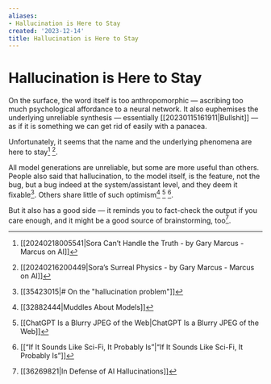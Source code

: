 ```yaml
---
aliases:
- Hallucination is Here to Stay
created: '2023-12-14'
title: Hallucination is Here to Stay
---
```


# Hallucination is Here to Stay

On the surface, the word itself is too anthropomorphic — ascribing too much psychological affordance to a neural network. It also euphemises the underlying unreliable synthesis — essentially [[20230115161911|Bullshit]] — as if it is something we can get rid of easily with a panacea.

Unfortunately, it seems that the name and the underlying phenomena are here to stay[^1] [^2].

All model generations are unreliable, but some are more useful than others. People also said that hallucination, to the model itself,  is the feature, not the bug, but a bug indeed at the system/assistant level, and they deem it fixable[^3]. Others share little of such optimism[^4] [^5] [^6].

But it also has a good side — it reminds you to fact-check the output if you care enough, and it might be a good source of brainstorming, too[^7].

[^1]: [[20240218005541|Sora Can’t Handle the Truth - by Gary Marcus - Marcus on AI]]
[^2]: [[20240216200449|Sora’s Surreal Physics - by Gary Marcus - Marcus on AI]]
[^3]: [[35423015|# On the "hallucination problem"]]
[^4]: [[32882444|Muddles About Models]]
[^5]: [[ChatGPT Is a Blurry JPEG of the Web|ChatGPT Is a Blurry JPEG of the Web]]
[^6]: [[“If It Sounds Like Sci-Fi, It Probably Is”|“If It Sounds Like Sci-Fi, It Probably Is”]]
[^7]: [[36269821|In Defense of AI Hallucinations]]